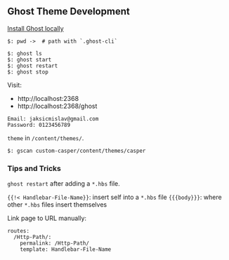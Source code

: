 ## Ghost Theme Development

[Install Ghost locally](https://github.com/MislavJaksic/Knowledge-Repository/tree/master/Technology/Web/CMS/Ghost/Docs/Setup/Local)  

```
$: pwd ->  # path with `.ghost-cli`

$: ghost ls
$: ghost start
$: ghost restart
$: ghost stop
```

Visit:
* http://localhost:2368
* http://localhost:2368/ghost

```
Email: jaksicmislav@gmail.com
Password: 0123456789
```

`theme` in `/content/themes/`.  

```
$: gscan custom-casper/content/themes/casper
```

### Tips and Tricks

`ghost restart` after adding a `*.hbs` file.  

`{{!< Handlebar-File-Name}}`: insert self into a `*.hbs` file
`{{{body}}}`: where other `*.hbs` files insert themselves

Link page to URL manually:
```
routes:
  /Http-Path/:
    permalink: /Http-Path/
    template: Handlebar-File-Name
```
